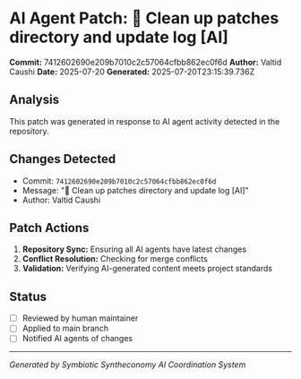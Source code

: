 # AI Agent Patch: 🧹 Clean up patches directory and update log [AI]

**Commit:** 7412602690e209b7010c2c57064cfbb862ec0f6d
**Author:** Valtid Caushi
**Date:** 2025-07-20
**Generated:** 2025-07-20T23:15:39.736Z

## Analysis

This patch was generated in response to AI agent activity detected in the repository.

## Changes Detected

- Commit: `7412602690e209b7010c2c57064cfbb862ec0f6d`
- Message: "🧹 Clean up patches directory and update log [AI]"
- Author: Valtid Caushi

## Patch Actions

1. **Repository Sync:** Ensuring all AI agents have latest changes
2. **Conflict Resolution:** Checking for merge conflicts
3. **Validation:** Verifying AI-generated content meets project standards

## Status

- [ ] Reviewed by human maintainer
- [ ] Applied to main branch
- [ ] Notified AI agents of changes

---
*Generated by Symbiotic Syntheconomy AI Coordination System*
